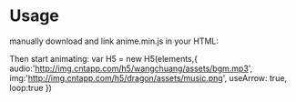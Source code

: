 # Usage
manually download and link anime.min.js in your HTML:
<script src="H5.js"></script>
Then start animating:
var H5 = new H5(elements,{
  audio:'http://img.cntapp.com/h5/wangchuang/assets/bgm.mp3',
	img:'http://img.cntapp.com/h5/dragon/assets/music.png',
	useArrow: true,
	loop:true
})



